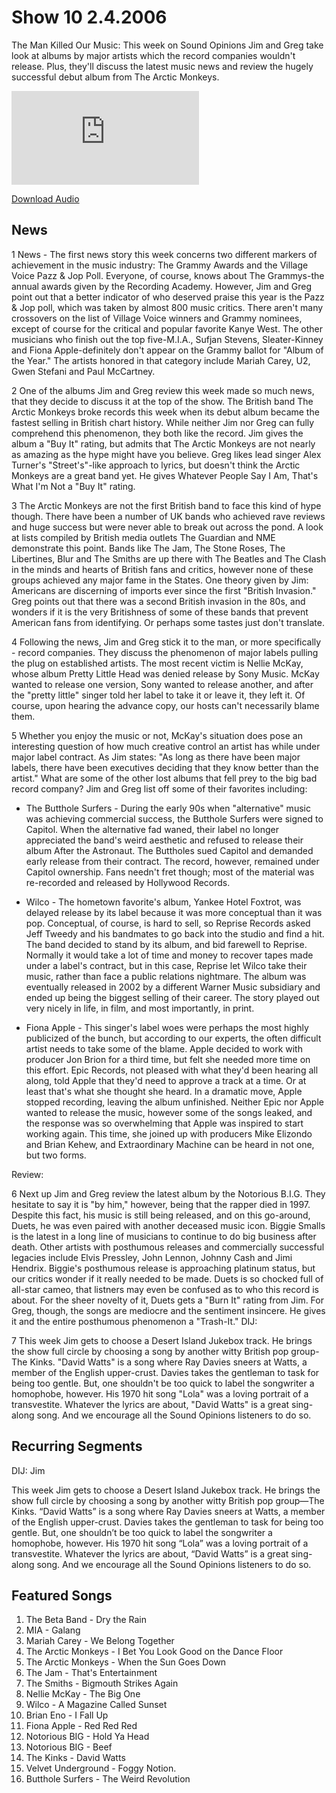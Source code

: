 # Show 10 2.4.2006
The Man Killed Our Music: This week on Sound Opinions Jim and Greg take look at albums by major artists which the record companies wouldn't release. Plus, they'll discuss the latest music news and review the hugely successful debut album from The Arctic Monkeys.

![main image](http://www.soundopinions.org/main%20image/x.php)

[Download Audio](http://audio.soundopinions.org/streams/2006/02/show10.m3u)

## News
1 News - The first news story this week concerns two different markers of achievement in the music industry: The Grammy Awards and the Village Voice Pazz & Jop Poll. Everyone, of course, knows about The Grammys-the annual awards given by the Recording Academy. However, Jim and Greg point out that a better indicator of who deserved praise this year is the Pazz & Jop poll, which was taken by almost 800 music critics. There aren't many crossovers on the list of Village Voice winners and Grammy nominees, except of course for the critical and popular favorite Kanye West. The other musicians who finish out the top five-M.I.A., Sufjan Stevens, Sleater-Kinney and Fiona Apple-definitely don't appear on the Grammy ballot for "Album of the Year." The artists honored in that category include Mariah Carey, U2, Gwen Stefani and Paul McCartney.

2 One of the albums Jim and Greg review this week made so much news, that they decide to discuss it at the top of the show. The British band The Arctic Monkeys broke records this week when its debut album became the fastest selling in British chart history. While neither Jim nor Greg can fully comprehend this phenomenon, they both like the record. Jim gives the album a "Buy It" rating, but admits that The Arctic Monkeys are not nearly as amazing as the hype might have you believe. Greg likes lead singer Alex Turner's "Street's"-like approach to lyrics, but doesn't think the Arctic Monkeys are a great band yet. He gives Whatever People Say I Am, That's What I'm Not a "Buy It" rating.

3 The Arctic Monkeys are not the first British band to face this kind of hype though. There have been a number of UK bands who achieved rave reviews and huge success but were never able to break out across the pond. A look at lists compiled by British media outlets The Guardian and NME demonstrate this point. Bands like The Jam, The Stone Roses, The Libertines, Blur and The Smiths are up there with The Beatles and The Clash in the minds and hearts of British fans and critics, however none of these groups achieved any major fame in the States. One theory given by Jim: Americans are discerning of imports ever since the first "British Invasion." Greg points out that there was a second British invasion in the 80s, and wonders if it is the very Britishness of some of these bands that prevent American fans from identifying. Or perhaps some tastes just don't translate.

4 Following the news, Jim and Greg stick it to the man, or more specifically - record companies. They discuss the phenomenon of major labels pulling the plug on established artists. The most recent victim is Nellie McKay, whose album Pretty Little Head was denied release by Sony Music. McKay wanted to release one version, Sony wanted to release another, and after the "pretty little" singer told her label to take it or leave it, they left it. Of course, upon hearing the advance copy, our hosts can't necessarily blame them.

5 Whether you enjoy the music or not, McKay's situation does pose an interesting question of how much creative control an artist has while under major label contract. As Jim states: "As long as there have been major labels, there have been executives deciding that they know better than the artist." What are some of the other lost albums that fell prey to the big bad record company? Jim and Greg list off some of their favorites including:

- The Butthole Surfers - During the early 90s when "alternative" music was achieving commercial success, the Butthole Surfers were signed to Capitol. When the alternative fad waned, their label no longer appreciated the band's weird aesthetic and refused to release their album After the Astronaut. The Buttholes sued Capitol and demanded early release from their contract. The record, however, remained under Capitol ownership. Fans needn't fret though; most of the material was re-recorded and released by Hollywood Records.

- Wilco - The hometown favorite's album, Yankee Hotel Foxtrot, was delayed release by its label because it was more conceptual than it was pop. Conceptual, of course, is hard to sell, so Reprise Records asked Jeff Tweedy and his bandmates to go back into the studio and find a hit. The band decided to stand by its album, and bid farewell to Reprise. Normally it would take a lot of time and money to recover tapes made under a label's contract, but in this case, Reprise let Wilco take their music, rather than face a public relations nightmare. The album was eventually released in 2002 by a different Warner Music subsidiary and ended up being the biggest selling of their career. The story played out very nicely in life, in film, and most importantly, in print.

- Fiona Apple - This singer's label woes were perhaps the most highly publicized of the bunch, but according to our experts, the often difficult artist needs to take some of the blame. Apple decided to work with producer Jon Brion for a third time, but felt she needed more time on this effort. Epic Records, not pleased with what they'd been hearing all along, told Apple that they'd need to approve a track at a time. Or at least that's what she thought she heard. In a dramatic move, Apple stopped recording, leaving the album unfinished. Neither Epic nor Apple wanted to release the music, however some of the songs leaked, and the response was so overwhelming that Apple was inspired to start working again. This time, she joined up with producers Mike Elizondo and Brian Kehew, and Extraordinary Machine can be heard in not one, but two forms.

Review:

6 Next up Jim and Greg review the latest album by the Notorious B.I.G. They hesitate to say it is "by him," however, being that the rapper died in 1997. Despite this fact, his music is still being released, and on this go-around, Duets, he was even paired with another deceased music icon. Biggie Smalls is the latest in a long line of musicians to continue to do big business after death. Other artists with posthumous releases and commercially successful legacies include Elvis Pressley, John Lennon, Johnny Cash and Jimi Hendrix. Biggie's posthumous release is approaching platinum status, but our critics wonder if it really needed to be made. Duets is so chocked full of all-star cameo, that listners may even be confused as to who this record is about. For the sheer novelty of it, Duets gets a "Burn It" rating from Jim. For Greg, though, the songs are mediocre and the sentiment insincere. He gives it and the entire posthumous phenomenon a "Trash-It."
DIJ:

7 This week Jim gets to choose a Desert Island Jukebox track. He brings the show full circle by choosing a song by another witty British pop group-The Kinks. "David Watts" is a song where Ray Davies sneers at Watts, a member of the English upper-crust. Davies takes the gentleman to task for being too gentle. But, one shouldn't be too quick to label the songwriter a homophobe, however. His 1970 hit song "Lola" was a loving portrait of a transvestite. Whatever the lyrics are about, "David Watts" is a great sing-along song. And we encourage all the Sound Opinions listeners to do so.



## Recurring Segments
DIJ: Jim

This week Jim gets to choose a Desert Island Jukebox track. He brings the show full circle by choosing a song by another witty British pop group—The Kinks. “David Watts” is a song where Ray Davies sneers at Watts, a member of the English upper-crust. Davies takes the gentleman to task for being too gentle. But, one shouldn’t be too quick to label the songwriter a homophobe, however. His 1970 hit song “Lola” was a loving portrait of a transvestite. Whatever the lyrics are about, “David Watts” is a great sing-along song. And we encourage all the Sound Opinions listeners to do so.


## Featured Songs
1. The Beta Band - Dry the Rain
2. MIA - Galang
3. Mariah Carey - We Belong Together
4. The Arctic Monkeys - I Bet You Look Good on the Dance Floor
5. The Arctic Monkeys - When the Sun Goes Down
6. The Jam - That's Entertainment
7. The Smiths - Bigmouth Strikes Again
8. Nellie McKay - The Big One
9. Wilco - A Magazine Called Sunset
10. Brian Eno - I Fall Up
11. Fiona Apple - Red Red Red
12. Notorious BIG - Hold Ya Head
13. Notorious BIG - Beef
14. The Kinks - David Watts
15. Velvet Underground - Foggy Notion.
16. Butthole Surfers - The Weird Revolution
